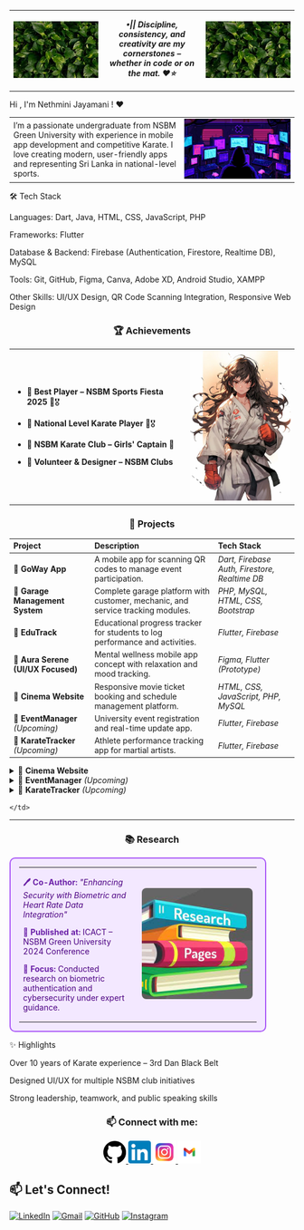 <table>
  <tr>
    <td align="center" width="150">
      <img src="https://github.com/NethuNavo/NethuNavo/blob/main/leaves.jpeg" alt="Leaves Left" width="150" />
    </td>
    <td align="center">

<em><strong>•|| Discipline, consistency, and creativity are my cornerstones – whether in code or on the mat. ❤️⭐</strong></em>

  </td>
    <td align="center" width="150">
      <img src="https://github.com/NethuNavo/NethuNavo/blob/main/leaves.jpeg" alt="Leaves Right" width="150" />
    </td>
  </tr>
</table>


Hi , I'm Nethmini Jayamani ! ❤

<table width="100%">
  <tr>
    <td align="left" width="60%">
      I’m a passionate undergraduate from NSBM Green University with experience in mobile app development and competitive Karate. I love creating modern, user-friendly apps and representing Sri Lanka in national-level sports.
    </td>
    <td align="right" width="40%">
      <img src="Insomnia.gif" alt="Insomnia GIF" width="250" />
    </td>
  </tr>
</table>



🛠 Tech Stack

Languages: Dart, Java, HTML, CSS, JavaScript, PHP

Frameworks: Flutter

Database & Backend: Firebase (Authentication, Firestore, Realtime DB), MySQL

Tools: Git, GitHub, Figma, Canva, Adobe XD, Android Studio, XAMPP

Other Skills: UI/UX Design, QR Code Scanning Integration, Responsive Web Design

<h3 align="center">🏆 Achievements</h3>

<table>
  <tr>
    <td>

- 🔹 **Best Player – NSBM Sports Fiesta 2025** 🥋🎖  
- 🔹 **National Level Karate Player** 🥋🎖  
- 🔹 **NSBM Karate Club – Girls' Captain** 🥋  
- 🔹 **Volunteer & Designer – NSBM Clubs**

    </td>
    <td align="right">
      <img src="Karate Anim.jpg" alt="Karate Image" width="200" />
    </td>
  </tr>
</table>

<h3 align="center">📱 Projects</h3>

<table>
  <thead>
    <tr>
      <th align="left">Project</th>
      <th align="left">Description</th>
      <th align="left">Tech Stack</th>
    </tr>
  </thead>
  <tbody>
    <tr>
      <td>🔹 <strong>GoWay App</strong></td>
      <td>A mobile app for scanning QR codes to manage event participation.</td>
      <td><em>Dart, Firebase Auth, Firestore, Realtime DB</em></td>
    </tr>
    <tr>
      <td>🔹 <strong>Garage Management System</strong></td>
      <td>Complete garage platform with customer, mechanic, and service tracking modules.</td>
      <td><em>PHP, MySQL, HTML, CSS, Bootstrap</em></td>
    </tr>
    <tr>
      <td>🔹 <strong>EduTrack</strong></td>
      <td>Educational progress tracker for students to log performance and activities.</td>
      <td><em>Flutter, Firebase</em></td>
    </tr>
    <tr>
      <td>🔹 <strong>Aura Serene (UI/UX Focused)</strong></td>
      <td>Mental wellness mobile app concept with relaxation and mood tracking.</td>
      <td><em>Figma, Flutter (Prototype)</em></td>
    </tr>
    <tr>
      <td>🔹 <strong>Cinema Website</strong></td>
      <td>Responsive movie ticket booking and schedule management platform.</td>
      <td><em>HTML, CSS, JavaScript, PHP, MySQL</em></td>
    </tr>
    <tr>
      <td>🔹 <strong>EventManager</strong> <em>(Upcoming)</em></td>
      <td>University event registration and real-time update app.</td>
      <td><em>Flutter, Firebase</em></td>
    </tr>
    <tr>
      <td>🔹 <strong>KarateTracker</strong> <em>(Upcoming)</em></td>
      <td>Athlete performance tracking app for martial artists.</td>
      <td><em>Flutter, Firebase</em></td>
    </tr>
  </tbody>
</table>


<details>
<summary>🔹 <strong>Cinema Website</strong></summary>
<p>
Responsive movie ticket booking and schedule management platform.  
🛠️ <em>HTML, CSS, JavaScript, PHP, MySQL</em>
</p>
</details>

<details>
<summary>🔹 <strong>EventManager</strong> <em>(Upcoming)</em></summary>
<p>
University event registration and real-time update app.  
🛠️ <em>Flutter, Firebase</em>
</p>
</details>

<details>
<summary>🔹 <strong>KarateTracker</strong> <em>(Upcoming)</em></summary>
<p>
Athlete performance tracking app for martial artists.  
🛠️ <em>Flutter, Firebase</em>
</p>
</details>

    </td>
  </tr>
  
  <tr>
    <td colspan="2">
      <hr>
    </td>
  </tr>
</table>



<h3 align="center">📚 Research</h3>

<table align="center" style="background-color:#f3e8ff; border:2px solid #a855f7; border-radius:10px; padding:15px; width:90%;">
  <tr>
    <td align="left" width="50%" style="color:#4b0082; padding-right: 20px;">
      <p><strong style="color:#6b21a8;">🖊️ Co-Author:</strong> <em>"Enhancing Security with Biometric and Heart Rate Data Integration"</em></p>
      <p><strong style="color:#6b21a8;">📍 Published at:</strong> ICACT – NSBM Green University 2024 Conference</p>
      <p><strong style="color:#6b21a8;">🔐 Focus:</strong> Conducted research on biometric authentication and cybersecurity under expert guidance.</p>
    </td>
    <td align="center" width="50%">
      <img src="https://github.com/NethuNavo/NethuNavo/blob/main/research.jpeg" alt="Research Image" width="250" style="border-radius:8px;" />
    </td>
  </tr>
</table>


✨ Highlights

Over 10 years of Karate experience – 3rd Dan Black Belt

Designed UI/UX for multiple NSBM club initiatives

Strong leadership, teamwork, and public speaking skills

<h3 align="center">📫 Connect with me:</h3>

<p align="center">
  <a href="https://github.com/YourGitHubUsername" target="_blank">
    <img src="Github.png" alt="GitHub" width="40" />
  </a>
  <a href="https://www.linkedin.com/in/your-linkedin" target="_blank">
    <img src="linkdin logo.png" alt="LinkedIn" width="40" />
  </a>
  <a href="https://www.instagram.com/your.instagram" target="_blank">
    <img src="insta logo.jpeg" alt="Instagram" width="40" />
  </a>
  <a href="mailto:nethunavo24@gmail.com">
    <img src="gnail logo.png" alt="Gmail" width="40" />
  </a>
</p>

## 📫 Let's Connect!

[![LinkedIn](https://img.shields.io/badge/LinkedIn-Nethmini%20Navodya-blue?style=for-the-badge&logo=linkedin&logoColor=white)](https://www.linkedin.com/in/nethmini-navodya-546599313)
[![Gmail](https://img.shields.io/badge/Gmail-nethunavo24@gmail.com-red?style=for-the-badge&logo=gmail&logoColor=white)](mailto:nethunavo24@gmail.com)
[![GitHub](https://img.shields.io/badge/GitHub-NethuNavo-black?style=for-the-badge&logo=github&logoColor=white)](https://github.com/NethuNavo)
[![Instagram](https://img.shields.io/badge/Instagram-nethu__n__-purple?style=for-the-badge&logo=instagram&logoColor=white)](https://www.instagram.com/nethu__n_n)



